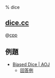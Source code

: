 % dice

## [dice.cc](dice.cc)

@[cpp](dice.cc)

## 例題

- [Biased Dice | AOJ](http://judge.u-aizu.ac.jp/onlinejudge/description.jsp?id=1181)
    - [回答例](https://gist.github.com/cympfh/6a1fbd8b8f2c9b292ee3)
